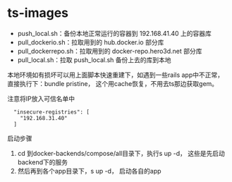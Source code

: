 # ts-images

* push_local.sh：备份本地正常运行的容器到 192.168.41.40 上的容器库
* pull_dockerio.sh：拉取用到的 hub.docker.io 部分库
* pull_dockerrepo.sh：拉取用到的 docker-repo.hero3d.net 部分库
* pull_local.sh：拉取 push_local.sh 备份上去的库到本地

本地环境如有损坏可以用上面脚本快速重建下，如遇到一些rails app中不正常，直接执行下：bundle pristine， 这个用cache恢复，不用去ts那边获取gem。

注意将IP放入可信名单中
```
  "insecure-registries": [
    "192.168.31.40"
  ]
```

启动步骤
1. cd 到docker-backends/compose/all目录下，执行s up -d， 这些是先启动backend下的服务
2. 然后再到各个app目录下，s up -d， 启动各自的app
